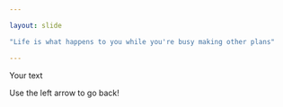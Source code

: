 ```yaml
---

layout: slide

"Life is what happens to you while you're busy making other plans"

---
```


Your text

Use the left arrow to go back!
